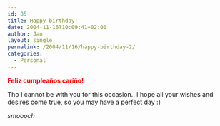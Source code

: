 ```yaml
---
id: 85
title: Happy birthday!
date: 2004-11-16T10:09:41+02:00
author: Jan
layout: single
permalink: /2004/11/16/happy-birthday-2/
categories:
  - Personal
---
```

<font color="red">**Feliz cumpleaños cariño!**</font>

Tho I cannot be with you for this occasion.. I hope all your wishes and desires come true, so you may have a perfect day :)

*smoooch*